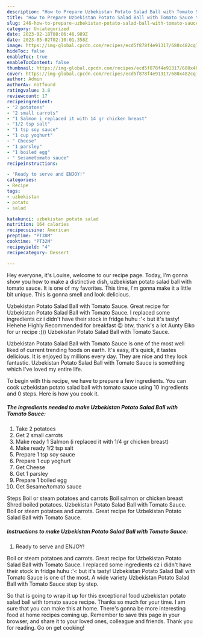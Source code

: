 ```yaml
---
description: "How to Prepare Uzbekistan Potato Salad Ball with Tomato Sauce the Delicious}"
title: "How to Prepare Uzbekistan Potato Salad Ball with Tomato Sauce the Delicious}"
slug: 246-how-to-prepare-uzbekistan-potato-salad-ball-with-tomato-sauce-the-delicious
category: Uncategorized
date: 2023-02-18T08:06:46.989Z
date: 2023-05-02T02:10:01.358Z
image: https://img-global.cpcdn.com/recipes/ecd5f878f4e91317/680x482cq70/uzbekistan-potato-salad-ball-with-tomato-sauce-recipe-main-photo.jpg
hideToc: false
enableToc: true
enableTocContent: false
thumbnail: https://img-global.cpcdn.com/recipes/ecd5f878f4e91317/680x482cq70/uzbekistan-potato-salad-ball-with-tomato-sauce-recipe-main-photo.jpg
cover: https://img-global.cpcdn.com/recipes/ecd5f878f4e91317/680x482cq70/uzbekistan-potato-salad-ball-with-tomato-sauce-recipe-main-photo.jpg
author: Admin
authorAv: notfound
ratingvalue: 3.8
reviewcount: 17
recipeingredient:
- "2 potatoes"
- "2 small carrots"
- "1 Salmon i replaced it with 14 gr chicken breast"
- "1/2 tsp salt"
- "1 tsp soy sauce"
- "1 cup yoghurt"
- " Cheese"
- "1 parsley"
- "1 boiled egg"
- " Sesametomato sauce"
recipeinstructions:

- "Ready to serve and ENJOY!"
categories:
- Recipe
tags:
- uzbekistan
- potato
- salad

katakunci: uzbekistan potato salad 
nutrition: 164 calories
recipecuisine: American
preptime: "PT38M"
cooktime: "PT32M"
recipeyield: "4"
recipecategory: Dessert

---
```



Hey everyone, it's Louise, welcome to our recipe page. Today, I'm gonna show you how to make a distinctive dish, uzbekistan potato salad ball with tomato sauce. It is one of my favorites. This time, I'm gonna make it a little bit unique. This is gonna smell and look delicious.

Uzbekistan Potato Salad Ball with Tomato Sauce. Great recipe for Uzbekistan Potato Salad Ball with Tomato Sauce. I replaced some ingredients cz i didn&#39;t have their stock in fridge huhu :&#39;&lt; but it&#39;s tasty! Hehehe Highly Recommended for breakfast 😉 btw, thank&#39;s a lot Aunty Eiko for ur recipe :))) Uzbekistan Potato Salad Ball with Tomato Sauce.

Uzbekistan Potato Salad Ball with Tomato Sauce is one of the most well liked of current trending foods on earth. It's easy, it's quick, it tastes delicious. It is enjoyed by millions every day. They are nice and they look fantastic. Uzbekistan Potato Salad Ball with Tomato Sauce is something which I've loved my entire life.


To begin with this recipe, we have to prepare a few ingredients. You can cook uzbekistan potato salad ball with tomato sauce using 10 ingredients and 0 steps. Here is how you cook it.

<!--inarticleads1-->

##### The ingredients needed to make Uzbekistan Potato Salad Ball with Tomato Sauce:

1. Take 2 potatoes
1. Get 2 small carrots
1. Make ready 1 Salmon (i replaced it with 1/4 gr chicken breast)
1. Make ready 1/2 tsp salt
1. Prepare 1 tsp soy sauce
1. Prepare 1 cup yoghurt
1. Get  Cheese
1. Get 1 parsley
1. Prepare 1 boiled egg
1. Get  Sesame/tomato sauce


Steps Boil or steam potatoes and carrots Boil salmon or chicken breast Shred boiled potatoes. Uzbekistan Potato Salad Ball with Tomato Sauce. Boil or steam potatoes and carrots. Great recipe for Uzbekistan Potato Salad Ball with Tomato Sauce. 

<!--inarticleads2-->

##### Instructions to make Uzbekistan Potato Salad Ball with Tomato Sauce:


1. Ready to serve and ENJOY!

Boil or steam potatoes and carrots. Great recipe for Uzbekistan Potato Salad Ball with Tomato Sauce. I replaced some ingredients cz i didn&#39;t have their stock in fridge huhu :&#39;&lt; but it&#39;s tasty! Uzbekistan Potato Salad Ball with Tomato Sauce is one of the most. A wide variety Uzbekistan Potato Salad Ball with Tomato Sauce step by step. 

So that is going to wrap it up for this exceptional food uzbekistan potato salad ball with tomato sauce recipe. Thanks so much for your time. I am sure that you can make this at home. There's gonna be more interesting food at home recipes coming up. Remember to save this page in your browser, and share it to your loved ones, colleague and friends. Thank you for reading. Go on get cooking!
